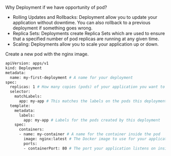 Why Deployment if we have opportunity of pod?
- Rolling Updates and Rollbacks: Deployment allow you to update your application without downtime. You can also rollback to a previous deployment if something goes wrong.
- Replica Sets: Deployments create Replica Sets which are used to ensure that a specified number of pod replicas are running at any given time.
- Scaling: Deployments allow you to scale your application up or down.



Create a new pod with the nginx image.
```bash
apiVersion: apps/v1
kind: Deployment
metadata:
  name: my-first-deployment # A name for your deployment
spec:
  replicas: 1 # How many copies (pods) of your application you want to run
  selector:
    matchLabels:
      app: my-app # This matches the labels on the pods this deployment manages
  template:
    metadata:
      labels:
        app: my-app # Labels for the pods created by this deployment
    spec:
      containers:
      - name: my-container # A name for the container inside the pod
        image: nginx:latest # The Docker image to use for your application (e.g., Nginx web server)
        ports:
        - containerPort: 80 # The port your application listens on inside the container
```
